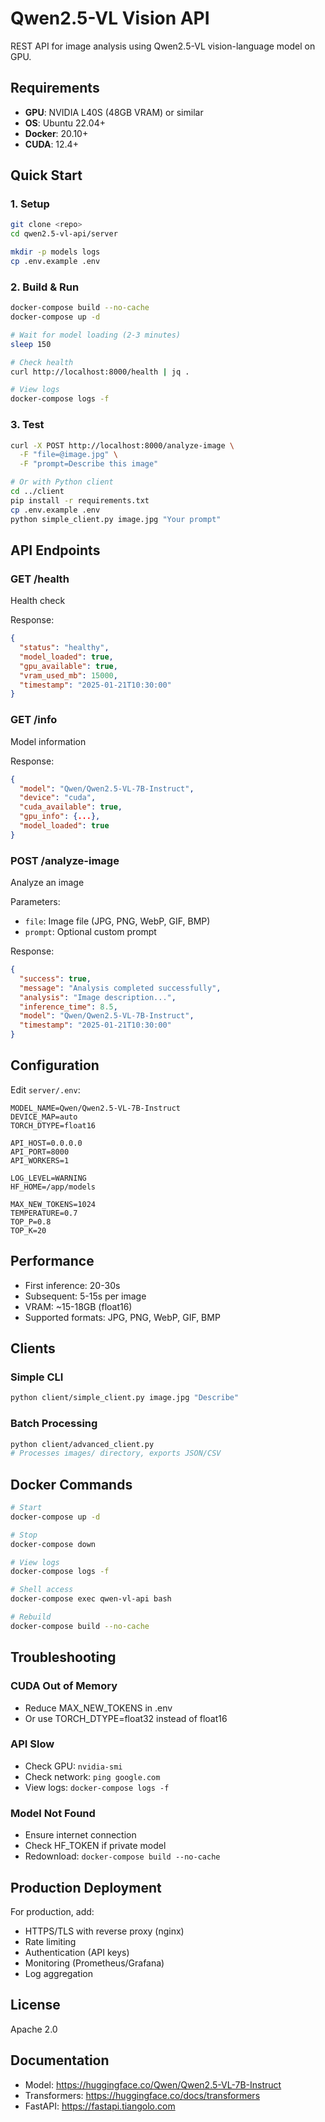 # Qwen2.5-VL Vision API

REST API for image analysis using Qwen2.5-VL vision-language model on GPU.

## Requirements

- **GPU**: NVIDIA L40S (48GB VRAM) or similar
- **OS**: Ubuntu 22.04+
- **Docker**: 20.10+
- **CUDA**: 12.4+

## Quick Start

### 1. Setup

```bash
git clone <repo>
cd qwen2.5-vl-api/server

mkdir -p models logs
cp .env.example .env
```

### 2. Build & Run

```bash
docker-compose build --no-cache
docker-compose up -d

# Wait for model loading (2-3 minutes)
sleep 150

# Check health
curl http://localhost:8000/health | jq .

# View logs
docker-compose logs -f
```

### 3. Test

```bash
curl -X POST http://localhost:8000/analyze-image \
  -F "file=@image.jpg" \
  -F "prompt=Describe this image"

# Or with Python client
cd ../client
pip install -r requirements.txt
cp .env.example .env
python simple_client.py image.jpg "Your prompt"
```

## API Endpoints

### GET /health
Health check

Response:
```json
{
  "status": "healthy",
  "model_loaded": true,
  "gpu_available": true,
  "vram_used_mb": 15000,
  "timestamp": "2025-01-21T10:30:00"
}
```

### GET /info
Model information

Response:
```json
{
  "model": "Qwen/Qwen2.5-VL-7B-Instruct",
  "device": "cuda",
  "cuda_available": true,
  "gpu_info": {...},
  "model_loaded": true
}
```

### POST /analyze-image
Analyze an image

Parameters:
- `file`: Image file (JPG, PNG, WebP, GIF, BMP)
- `prompt`: Optional custom prompt

Response:
```json
{
  "success": true,
  "message": "Analysis completed successfully",
  "analysis": "Image description...",
  "inference_time": 8.5,
  "model": "Qwen/Qwen2.5-VL-7B-Instruct",
  "timestamp": "2025-01-21T10:30:00"
}
```

## Configuration

Edit `server/.env`:

```env
MODEL_NAME=Qwen/Qwen2.5-VL-7B-Instruct
DEVICE_MAP=auto
TORCH_DTYPE=float16

API_HOST=0.0.0.0
API_PORT=8000
API_WORKERS=1

LOG_LEVEL=WARNING
HF_HOME=/app/models

MAX_NEW_TOKENS=1024
TEMPERATURE=0.7
TOP_P=0.8
TOP_K=20
```

## Performance

- First inference: 20-30s
- Subsequent: 5-15s per image
- VRAM: ~15-18GB (float16)
- Supported formats: JPG, PNG, WebP, GIF, BMP

## Clients

### Simple CLI
```bash
python client/simple_client.py image.jpg "Describe"
```

### Batch Processing
```bash
python client/advanced_client.py
# Processes images/ directory, exports JSON/CSV
```

## Docker Commands

```bash
# Start
docker-compose up -d

# Stop
docker-compose down

# View logs
docker-compose logs -f

# Shell access
docker-compose exec qwen-vl-api bash

# Rebuild
docker-compose build --no-cache
```

## Troubleshooting

### CUDA Out of Memory
- Reduce MAX_NEW_TOKENS in .env
- Or use TORCH_DTYPE=float32 instead of float16

### API Slow
- Check GPU: `nvidia-smi`
- Check network: `ping google.com`
- View logs: `docker-compose logs -f`

### Model Not Found
- Ensure internet connection
- Check HF_TOKEN if private model
- Redownload: `docker-compose build --no-cache`

## Production Deployment

For production, add:
- HTTPS/TLS with reverse proxy (nginx)
- Rate limiting
- Authentication (API keys)
- Monitoring (Prometheus/Grafana)
- Log aggregation

## License

Apache 2.0

## Documentation

- Model: https://huggingface.co/Qwen/Qwen2.5-VL-7B-Instruct
- Transformers: https://huggingface.co/docs/transformers
- FastAPI: https://fastapi.tiangolo.com